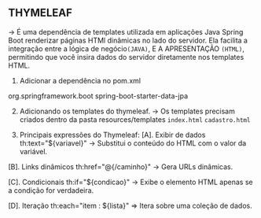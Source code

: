 ## THYMELEAF
-> É uma dependência de templates utilizada em aplicações Java Spring Boot renderizar páginas HTMl dinâmicas no lado do servidor. Ela facilita a integração entre a lógica de negócio`(JAVA)`, E A APRESENTAÇÃO `(HTML)`, permitindo que você insira dados do servidor diretamente nos templates HTML.

1. Adicionar a dependência no pom.xml
<dependency>
	<groupId>org.springframework.boot</groupId>
	<artifactId>spring-boot-starter-data-jpa</artifactId>
</dependency>

2. Adicionando os templates do thymeleaf.
-> Os templates precisam criados dentro da pasta resources/templates
`index.html`
`cadastro.html`

3. Principais expressões do Thymeleaf:
[A]. Exibir de dados
th:text="${variavel}" -> Substitui o conteúdo do HTML com o valor da variável.

[B]. Links dinâmicos
th:href="@{/caminho}" -> Gera URLs dinâmicas.

[C]. Condicionais 
th:if="${condicao}" -> Exibe o elemento HTML apenas se a condição for verdadeira.

[D]. Iteração
th:each="item : ${lista}" => Itera sobre uma coleção de dados.